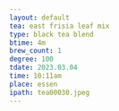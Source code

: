 ```yaml
---
layout: default
tea: east frisia leaf mix
type: black tea blend
btime: 4m
brew_count: 1
degree: 100
tdate: 2023.03.04
time: 10:11am
place: essen
ipath: tea00030.jpeg
---
```


